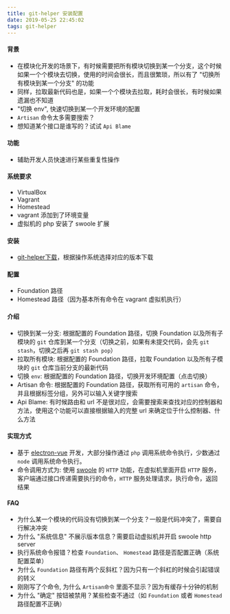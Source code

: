 ```yaml
---
title: git-helper 安装配置
date: 2019-05-25 22:45:02
tags: git-helper
---
```


#### 背景
* 在模块化开发的场景下，有时候需要把所有模块切换到某一个分支，这个时候如果一个个模块去切换，使用的时间会很长，而且很繁琐，所以有了 "切换所有模块到某一个分支" 的功能
* 同样，拉取最新代码也是，如果一个个模块去拉取，耗时会很长，有时候如果遗漏也不知道
* "切换 env", 快速切换到某一个开发环境的配置
* `Artisan` 命令太多需要搜索？
* 想知道某个接口是谁写的？试试 `Api Blame`

#### 功能
* 辅助开发人员快速进行某些重复性操作

#### 系统要求
* VirtualBox
* Vagrant
* Homestead
* vagrant 添加到了环境变量
* 虚拟机的 php 安装了 swoole 扩展

#### 安装
* [git-helper下载](http://192.168.2.154:5000)，根据操作系统选择对应的版本下载

#### 配置
* Foundation 路径
* Homestead 路径（因为基本所有命令在 vagrant 虚拟机执行）

#### 介绍
* 切换到某一分支: 根据配置的 Foundation 路径，切换 Foundation 以及所有子模块的 `git` 仓库到某一个分支（切换之前，如果有未提交代码，会先 `git stash`，切换之后再 `git stash pop`）
* 拉取所有模块: 根据配置的 Foundation 路径，拉取 Foundation 以及所有子模块的 `git` 仓库当前分支的最新代码
* 切换 `env`: 根据配置的 Foundation 路径，切换开发环境配置（点击切换）
* Artisan 命令: 根据配置的 Foundation 路径，获取所有可用的 `artisan` 命令，并且根据标签分组，另外可以输入关键字搜索
* Api Blame: 有时候路由和 url 不是很对应，会需要搜索来查找对应的控制器和方法，使用这个功能可以直接根据输入的完整 url 来确定位于什么控制器、什么方法

#### 实现方式
* 基于 [electron-vue](https://github.com/SimulatedGREG/electron-vue) 开发，大部分操作通过 `php` 调用系统命令执行，少数通过 `node` 调用系统命令执行。
* 命令调用方式为: 使用 [swoole](https://github.com/swoole/swoole-src) 的 `HTTP` 功能，在虚拟机里面开启 `HTTP` 服务，客户端通过接口传递需要执行的命令，`HTTP` 服务处理请求，执行命令，返回结果

#### FAQ
* 为什么某一个模块的代码没有切换到某一个分支？一般是代码冲突了，需要自行解决冲突
* 为什么 "系统信息" 不展示版本信息？需要启动虚拟机并开启 swoole http server
* 执行系统命令报错？检查 `Foundation`、 `Homestead` 路径是否配置正确（系统配置菜单）
* 为什么 `Foundation` 路径有两个反斜杠？因为只有一个斜杠的时候会引起错误的转义
* 刚刚写了个命令, 为什么 `Artisan命令` 里面不显示？因为有缓存十分钟的机制
* 为什么 "确定" 按钮被禁用？某些检查不通过（如 `Foundation` 或者 `Homestead` 路径配置不正确）
